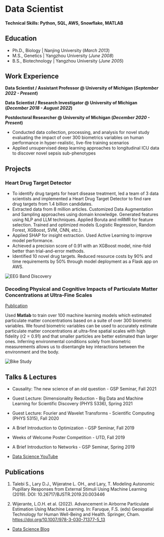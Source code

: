 # Data Scientist

#### Technical Skills: Python, SQL, AWS, Snowflake, MATLAB

## Education
- Ph.D., Biology | Nanjing University (_March 2013_)								       		
- M.S., Genetics	| Yangzhou University (_June 2008_)	 			        		
- B.S., Biotechnology | Yangzhou University (_June 2005_)

## Work Experience
**Data Scientist / Assistant Professor @ University of Michigan (_September 2022 - Present_)**

**Data Scientist / Research Investigator @ University of Michigan (_December 2018 - August 2022_)**

**Postdoctoral Researcher @ University of Michigan (_December 2020 - Present_)**
- Conducted data collection, processing, and analysis for novel study evaluating the impact of over 300 biometrics variables on human performance in hyper-realistic, live-fire training scenarios
- Applied unsupervised deep learning approaches to longitudinal ICU data to discover novel sepsis sub-phenotypes

## Projects
### Heart Drug Target Detector
- To identify drug targets for heart disease treatment, led a team of 3 data scientists and implemented a Heart Drug Target Detector to find rare drug targets from 1.4 billion candidates.
- Extracted data from 8 million articles. Customized Data Augmentation and Sampling approaches using domain knowledge. Generated features using NLP and LLM techniques. Applied Boruta and mRMR for feature selection. Trained and optimized models (Logistic Regression, Random Forest, XGBoost, SVM, CNN, etc.).
- Applied SHAP for insight extraction. Used Active Learning to improve model performance.
- Achieved a precision score of 0.91 with an XGBoost model, nine-fold better than trial-and-error methods.
- Identified 10 novel drug targets. Reduced resource costs by 90% and time requirements by 50% through model deployment as a Flask app on AWS.

![EEG Band Discovery](/assets/img/eeg_band_discovery.jpeg)

### Decoding Physical and Cognitive Impacts of Particulate Matter Concentrations at Ultra-Fine Scales
[Publication](https://www.mdpi.com/1424-8220/22/11/4240)

Used **Matlab** to train over 100 machine learning models which estimated particulate matter concentrations based on a suite of over 300 biometric variables. We found biometric variables can be used to accurately estimate particulate matter concentrations at ultra-fine spatial scales with high fidelity (r2 = 0.91) and that smaller particles are better estimated than larger ones. Inferring environmental conditions solely from biometric measurements allows us to disentangle key interactions between the environment and the body.

![Bike Study](/assets/img/bike_study.jpeg)

## Talks & Lectures
- Causality: The new science of an old question - GSP Seminar, Fall 2021
- Guest Lecture: Dimensionality Reduction - Big Data and Machine Learning for Scientific Discovery (PHYS 5336), Spring 2021
- Guest Lecture: Fourier and Wavelet Transforms - Scientific Computing (PHYS 5315), Fall 2020
- A Brief Introduction to Optimization - GSP Seminar, Fall 2019
- Weeks of Welcome Poster Competition - UTD, Fall 2019
- A Brief Introduction to Networks - GSP Seminar, Spring 2019

- [Data Science YouTube](https://www.youtube.com/channel/UCa9gErQ9AE5jT2DZLjXBIdA)

## Publications
1. Talebi S., Lary D.J., Wijeratne L. OH., and Lary, T. Modeling Autonomic Pupillary Responses from External Stimuli Using Machine Learning (2019). DOI: 10.26717/BJSTR.2019.20.003446

9. Wijerante, L.O.H. et al. (2022). Advancement in Airborne Particulate Estimation Using Machine Learning. In: Faruque, F.S. (eds) Geospatial Technology for Human Well-Being and Health. Springer, Cham. https://doi.org/10.1007/978-3-030-71377-5_13

- [Data Science Blog](https://medium.com/@shawhin)

